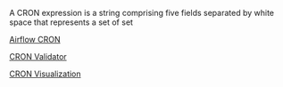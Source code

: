 

A CRON expression is a string comprising five fields separated by white space that represents a set of set

[Airflow CRON](https://airflow.apache.org/docs/apache-airflow/1.10.1/scheduler.html)

[CRON Validator](https://crontab.guru/)

[CRON Visualization](https://tool.crontap.com/cronjob-debugger?cron=0+18+*+*+1-5)
